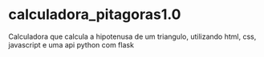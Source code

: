 # calculadora_pitagoras1.0
Calculadora que calcula a hipotenusa de um triangulo, utilizando html, css, javascript e uma api python com flask
